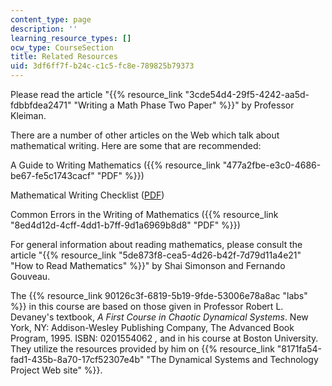 ```yaml
---
content_type: page
description: ''
learning_resource_types: []
ocw_type: CourseSection
title: Related Resources
uid: 3df6ff7f-b24c-c1c5-fc8e-789825b79373
---
```


Please read the article "{{% resource_link "3cde54d4-29f5-4242-aa5d-fdbbfdea2471" "Writing a Math Phase Two Paper" %}}" by Professor Kleiman.

There are a number of other articles on the Web which talk about mathematical writing. Here are some that are recommended:

A Guide to Writing Mathematics ({{% resource_link "477a2fbe-e3c0-4686-be67-fe5c1743cacf" "PDF" %}})

Mathematical Writing Checklist ([PDF]( https://www.fandm.edu/uploads/files/107682389602454187-guide-to-writing.pdf))

Common Errors in the Writing of Mathematics ({{% resource_link "8ed4d12d-4cff-4dd1-b7ff-9d1a6969b8d8" "PDF" %}})

For general information about reading mathematics, please consult the article "{{% resource_link "5de873f8-cea5-4d26-b42f-7d79d11a4e21" "How to Read Mathematics" %}}" by Shai Simonson and Fernando Gouveau.

The {{% resource_link 90126c3f-6819-5b19-9fde-53006e78a8ac "labs" %}} in this course are based on those given in Professor Robert L. Devaney's textbook, _A First Course in Chaotic Dynamical Systems_. New York, NY: Addison-Wesley Publishing Company, The Advanced Book Program, 1995. ISBN: 0201554062 _,_ and in his course at Boston University. They utilize the resources provided by him on {{% resource_link "8171fa54-fad1-435b-8a70-17cf52307e4b" "The Dynamical Systems and Technology Project Web site" %}}.